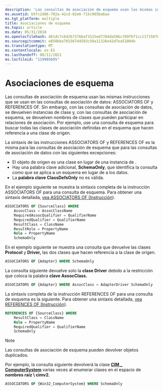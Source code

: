 ```yaml
---
description: 'Las consultas de asociación de esquema usan las mismas instrucciones que se usan en las consultas de asociación de datos: ASSOCIATORS OF y REFERENCES OF.'
ms.assetid: b5fc2d86-702a-42cd-82e6-f15c905ba6aa
ms.tgt_platform: multiple
title: Asociaciones de esquema
ms.topic: article
ms.date: 05/31/2018
ms.openlocfilehash: 461dc7c64267376baf1515ed7784da59bc789f6f1cc1171587823adb27799830
ms.sourcegitcommit: e858bbe701567d4583c50a11326e42d7ea51804b
ms.translationtype: MT
ms.contentlocale: es-ES
ms.lasthandoff: 08/11/2021
ms.locfileid: "119995695"
---
```

# <a name="schema-associations"></a>Asociaciones de esquema

Las consultas de asociación de esquema usan las mismas instrucciones que se usan en las consultas de asociación de datos: ASSOCIATORS OF y REFERENCES OF. Sin embargo, con las consultas de asociación de datos, se devuelven instancias de clase y, con las consultas de asociación de esquema, se devuelven nombres de clases que pueden participar en relaciones de asociación. Por ejemplo, use una consulta de esquema para buscar todas las clases de asociación definidas en el esquema que hacen referencia a una clase de origen.

La sintaxis de las instrucciones ASSOCIATORS OF y REFERENCES OF es la misma para las consultas de asociación de esquema que para las consultas de asociación de datos con las siguientes excepciones:

-   El objeto de origen es una clase en lugar de una instancia de .
-   Hay una palabra clave adicional, **SchemaOnly**, que identifica la consulta como que se aplica a un esquema en lugar de a los datos.
-   La **palabra clave ClassDefsOnly** no es válida.

En el ejemplo siguiente se muestra la sintaxis completa de la instrucción ASSOCIATORS OF para una consulta de esquema. Para obtener una sintaxis detallada, [vea ASSOCIATORS OF (Instrucción](associators-of-statement.md)).


```sql
ASSOCIATORS OF {SourceClass} WHERE 
    AssocClass = AssocClassName
    RequiredAssocQualifier = QualifierName
    RequiredQualifier = QualifierName
    ResultClass = ClassName
    ResultRole = PropertyName
    Role = PropertyName
    SchemaOnly
```



En el ejemplo siguiente se muestra una consulta que devuelve las clases **Protocol** y **Driver,** las dos clases que hacen referencia a la clase de origen.


```sql
ASSOCIATORS OF {Adapter} WHERE SchemaOnly
```



La consulta siguiente devuelve solo la **clase Driver** debido a la restricción que coloca la palabra **clave AssocClass.**


```sql
ASSOCIATORS OF {Adapter} WHERE AssocClass = AdapterDriver SchemaOnly
```



La sintaxis completa de la instrucción REFERENCES OF para una consulta de esquema es la siguiente. Para obtener una sintaxis detallada, [vea REFERENCES OF (Instrucción](references-of-statement.md)).


```sql
REFERENCES OF {SourceClass} WHERE
    ResultClass = ClassName
    Role = PropertyName
    RequiredQualifier = QualifierName
    SchemaOnly
```



> [!Note]  
> Las consultas de asociación de esquema pueden devolver objetos duplicados.

 

Por ejemplo, la consulta siguiente devolverá la clase [**CIM \_ ComputerSystem**](/windows/desktop/CIMWin32Prov/cim-computersystem) varias veces al enumerar clases en el espacio de **nombres raíz \\ cimv2.**


```sql
ASSOCIATORS OF {Win32_ComputerSystem} WHERE SchemaOnly
```



 

 
